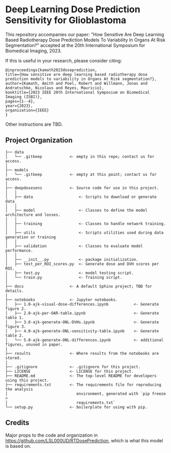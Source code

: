 Deep Learning Dose Prediction Sensitivity for Glioblastoma
==============================

This repository accompanies our paper: "How Sensitive Are Deep Learning Based Radiotherapy Dose Prediction Models To Variability In Organs At Risk Segmentation?" accepted at the 20th International Symposium for Biomedical Imaging, 2023. 

If this is useful in your research, please consider citing:

    @inproceedings{kamath2023doseprediction,
    title={How sensitive are deep learning based radiotherapy dose prediction models to variability in Organs At Risk segmentation?},
    author={Kamath, Amith and Poel, Robert and Willmann, Jonas and Andratschke, Nicolaus and Reyes, Mauricio},
    booktitle={2023 IEEE 20th International Symposium on Biomedical Imaging (ISBI)},
    pages={1--4},
    year={2023},
    organization={IEEE}
    }

Other instructions are TBD.

Project Organization
------------

    ├── data
    │   └── .gitkeep            <- empty in this repo; contact us for access.
    │
    ├── models                  
    |   └── .gitkeep            <- empty at this point; contact us for access.
    │
    ├── deepdosesens            <- Source code for use in this project.
    │   │
    │   ├── data                    <- Scripts to download or generate data
    │   │
    │   ├── model                   <- Classes to define the model architecture and losses.
    │   │
    │   ├── training                <- Classes to handle network training.
    │   │
    │   ├── utils                   <- Scripts utilities used during data generation or training
    │   │
    │   ├── validation              <- Classes to evaluate model performance.
    │   │
    │   ├── __init__.py             <- package initialization.
    │   ├── test_per_ROI_scores.py  <- Generate dose and DVH scores per ROI.
    │   ├── test.py                 <- model testing script.
    │   └── train.py                <- Training script.
    │
    ├── docs                    <- A default Sphinx project; TBD for details.
    |
    ├── notebooks               <- Jupyter notebooks. 
    │   ├── 1.0-ajk-visual-dose-differences.ipynb           <- Generate figure 2.
    │   ├── 2.0-ajk-per-OAR-table.ipynb                     <- Generate table 1.
    │   ├── 3.0-ajk-generate-ONL-DVHs.ipynb                 <- Generate figure 3.
    │   ├── 4.0-ajk-generate-ONL-sensitivity-table.ipynb    <- Generate table 2.
    │   └── 5.0-ajk-generate-ONL-differences.ipynb          <- additional figures, unused in paper.
    |
    ├── results                 <- Where results from the notebooks are stored.    
    |
    ├── .gitignore              <- .gitignore for this project.
    ├── LICENSE                 <- LICENSE for this project.
    ├── README.md               <- The top-level README for developers using this project.
    ├── requirements.txt        <- The requirements file for reproducing the analysis     
    │                              environment, generated with `pip freeze > 
    │                              requirements.txt`
    └── setup.py                <- boilerplate for using with pip.


Credits
------------
Major props to the code and organization in https://github.com/LSL000UD/RTDosePrediction, which is what this model is based on.